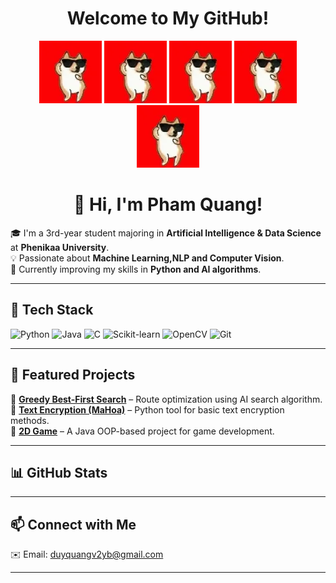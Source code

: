 <h1 align="center">
  Welcome to My GitHub!
</h1>

<p align="center">
  <img src="https://raw.githubusercontent.com/PhamQuang138/PhamQuang138/main/gifs/dancing-doge-with-shades-9bdv6a1fu79lbcaf.webp" width="100" />
  <img src="https://raw.githubusercontent.com/PhamQuang138/PhamQuang138/main/gifs/dancing-doge-with-shades-9bdv6a1fu79lbcaf.webp" width="100" />
  <img src="https://raw.githubusercontent.com/PhamQuang138/PhamQuang138/main/gifs/dancing-doge-with-shades-9bdv6a1fu79lbcaf.webp" width="100" />
  <img src="https://raw.githubusercontent.com/PhamQuang138/PhamQuang138/main/gifs/dancing-doge-with-shades-9bdv6a1fu79lbcaf.webp" width="100" />
  <img src="https://raw.githubusercontent.com/PhamQuang138/PhamQuang138/main/gifs/dancing-doge-with-shades-9bdv6a1fu79lbcaf.webp" width="100" />
</p>

<h1 align="center">
  👋 Hi, I'm Pham Quang!
</h1>

🎓 I'm a 3rd-year student majoring in **Artificial Intelligence & Data Science** at **Phenikaa University**.  
💡 Passionate about **Machine Learning,NLP and Computer Vision**.  
🚀 Currently improving my skills in **Python and AI algorithms**.  

---

## 🔧 Tech Stack
![Python](https://img.shields.io/badge/Python-3776AB?style=flat&logo=python&logoColor=white)
![Java](https://img.shields.io/badge/Java-007396?style=flat&logo=java&logoColor=white)
![C](https://img.shields.io/badge/C-00599C?style=flat&logo=c&logoColor=white)
![Scikit-learn](https://img.shields.io/badge/Scikit--learn-F7931E?style=flat&logo=scikitlearn&logoColor=white)
![OpenCV](https://img.shields.io/badge/OpenCV-5C3EE8?style=flat&logo=opencv&logoColor=white)
![Git](https://img.shields.io/badge/Git-F05032?style=flat&logo=git&logoColor=white)

---

## 📌 Featured Projects
🔹 [**Greedy Best-First Search**](https://github.com/PhamQuang138/GreedyBest-FirstSearch) – Route optimization using AI search algorithm.  
🔹 [**Text Encryption (MaHoa)**](https://github.com/PhamQuang138/MaHoa) – Python tool for basic text encryption methods.  
🔹 [**2D Game**](https://github.com/PhamQuang138/2D_Game) – A Java OOP-based project for game development.  

---

## 📊 GitHub Stats


---

## 📫 Connect with Me
✉️ Email: duyquangv2yb@gmail.com

---

